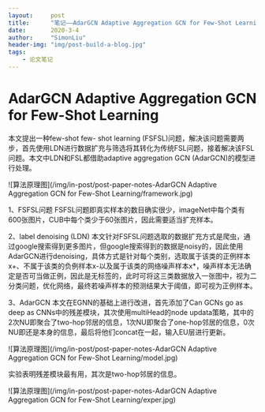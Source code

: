 ```yaml
---
layout:     post
title:      "笔记——AdarGCN Adaptive Aggregation GCN for Few-Shot Learning TRANSFORMATION"
date:       2020-3-4
author:     "SimonLiu"
header-img: "img/post-build-a-blog.jpg"
tags:
    - 论文笔记
---
```

# AdarGCN Adaptive Aggregation GCN for Few-Shot Learning
本文提出一种few-shot few- shot learning (FSFSL)问题，解决该问题需要两步，首先使用LDN进行数据扩充与筛选将其转化为传统FSL问题，接着解决该FSL问题。本文中LDN和FSL都借助adaptive aggregation GCN (AdarGCN)的模型进行处理。

![算法原理图](/img/in-post/post-paper-notes-AdarGCN Adaptive Aggregation GCN for Few-Shot Learning/framework.jpg)

1、FSFSL问题
FSFSL问题即真实样本的数目确实很少，imageNet中每个类有600张图片，CUB中每个类少于60张图片，因此需要适当扩充样本。

2、label denoising (LDN)
本文针对FSFSL问题选取的数据扩充方式是爬虫，通过google搜索得到更多图片，但google搜索得到的数据是noisy的，因此使用AdarGCN进行denoising，具体方式是针对每个类别，选取属于该类的正例样本x+、不属于该类的负例样本x-以及属于该类的网络噪声样本x*，噪声样本无法确定是否可当做正例，因此是无标签的，此时可将这三类数据放入一张图中，视为二分类问题，优化网络，最终若噪声样本的预测结果大于阈值，即可视为正例样本。

3、AdarGCN
本文在EGNN的基础上进行改进，首先添加了Can GCNs go as deep as CNNs中的残差模块，其次使用multiHead的node updata策略，其中的2次NU即聚合了two-hop邻居的信息，1次NU即聚合了one-hop邻居的信息，0次NU即还是本身的信息，最后将他们concat在一起，输入EU层进行更新。

![算法原理图](/img/in-post/post-paper-notes-AdarGCN Adaptive Aggregation GCN for Few-Shot Learning/model.jpg)

实验表明残差模块最有用，其次是two-hop邻居的信息。

![算法原理图](/img/in-post/post-paper-notes-AdarGCN Adaptive Aggregation GCN for Few-Shot Learning/exper.jpg)
